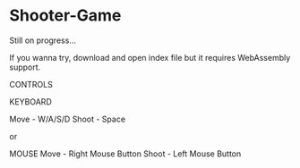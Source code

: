 # Shooter-Game

Still on progress...

If you wanna try, download and open index file but it requires WebAssembly support.

CONTROLS

KEYBOARD

Move - W/A/S/D
Shoot - Space

or 

MOUSE
Move - Right Mouse Button
Shoot - Left Mouse Button

